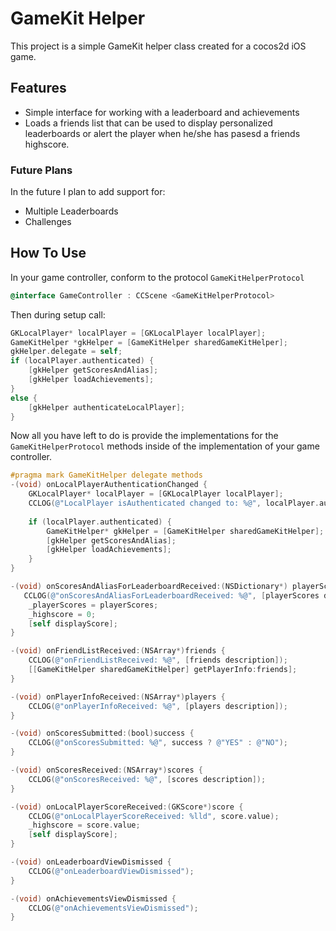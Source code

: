 # GameKit Helper

This project is a simple GameKit helper class created for a cocos2d iOS game.

## Features

* Simple interface for working with a leaderboard and achievements
* Loads a friends list that can be used to display personalized leaderboards
  or alert the player when he/she has pasesd a friends highscore.

### Future Plans

In the future I plan to add support for:

* Multiple Leaderboards
* Challenges

## How To Use

In your game controller, conform to the protocol `GameKitHelperProtocol`
``` objective-c
@interface GameController : CCScene <GameKitHelperProtocol>
``` 

Then during setup call:
``` objective-c
GKLocalPlayer* localPlayer = [GKLocalPlayer localPlayer];
GameKitHelper *gkHelper = [GameKitHelper sharedGameKitHelper];
gkHelper.delegate = self;
if (localPlayer.authenticated) {
    [gkHelper getScoresAndAlias];
    [gkHelper loadAchievements];
}
else {
    [gkHelper authenticateLocalPlayer];
}
```

Now all you have left to do is provide the implementations for the `GameKitHelperProtocol` methods inside of the implementation of your game controller.
``` objective-c
#pragma mark GameKitHelper delegate methods
-(void) onLocalPlayerAuthenticationChanged {
    GKLocalPlayer* localPlayer = [GKLocalPlayer localPlayer];
    CCLOG(@"LocalPlayer isAuthenticated changed to: %@", localPlayer.authenticated ? @"YES" : @"NO");
   
    if (localPlayer.authenticated) {
        GameKitHelper* gkHelper = [GameKitHelper sharedGameKitHelper];
        [gkHelper getScoresAndAlias];
        [gkHelper loadAchievements];
    }
}

-(void) onScoresAndAliasForLeaderboardReceived:(NSDictionary*) playerScores {
   CCLOG(@"onScoresAndAliasForLeaderboardReceived: %@", [playerScores description]);
    _playerScores = playerScores;
    _highscore = 0;
    [self displayScore];
}

-(void) onFriendListReceived:(NSArray*)friends {
    CCLOG(@"onFriendListReceived: %@", [friends description]);
    [[GameKitHelper sharedGameKitHelper] getPlayerInfo:friends];
}

-(void) onPlayerInfoReceived:(NSArray*)players {
    CCLOG(@"onPlayerInfoReceived: %@", [players description]);
}

-(void) onScoresSubmitted:(bool)success {
    CCLOG(@"onScoresSubmitted: %@", success ? @"YES" : @"NO");
}

-(void) onScoresReceived:(NSArray*)scores {
    CCLOG(@"onScoresReceived: %@", [scores description]);
}

-(void) onLocalPlayerScoreReceived:(GKScore*)score {
    CCLOG(@"onLocalPlayerScoreReceived: %lld", score.value);
    _highscore = score.value;
    [self displayScore];
}

-(void) onLeaderboardViewDismissed {
    CCLOG(@"onLeaderboardViewDismissed");
}

-(void) onAchievementsViewDismissed {
    CCLOG(@"onAchievementsViewDismissed");
}
```
